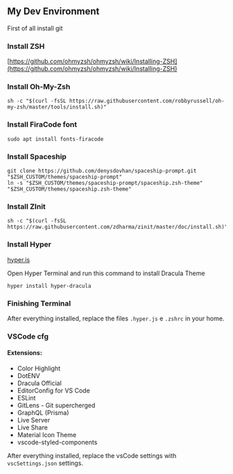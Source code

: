 ## My Dev Environment
First of all install git

### Install ZSH
[https://github.com/ohmyzsh/ohmyzsh/wiki/Installing-ZSH](https://github.com/ohmyzsh/ohmyzsh/wiki/Installing-ZSH)


### Install Oh-My-Zsh
```
sh -c "$(curl -fsSL https://raw.githubusercontent.com/robbyrussell/oh-my-zsh/master/tools/install.sh)"
```

### Install FiraCode font
```
sudo apt install fonts-firacode
```

### Install Spaceship
```
git clone https://github.com/denysdovhan/spaceship-prompt.git "$ZSH_CUSTOM/themes/spaceship-prompt"
ln -s "$ZSH_CUSTOM/themes/spaceship-prompt/spaceship.zsh-theme" "$ZSH_CUSTOM/themes/spaceship.zsh-theme"
```

### Install ZInit
```
sh -c "$(curl -fsSL https://raw.githubusercontent.com/zdharma/zinit/master/doc/install.sh)"
```

### Install Hyper
[hyper.is](hyper.is)

Open Hyper Terminal and run this command to install Dracula Theme
```
hyper install hyper-dracula
```

### Finishing Terminal
After everything installed, replace the files ```.hyper.js``` e ```.zshrc``` in your home.

### VSCode cfg
#### Extensions:
- Color Highlight
- DotENV
- Dracula Official
- EditorConfig for VS Code
- ESLint
- GitLens - Git supercherged
- GraphQL (Prisma)
- Live Server
- Live Share
- Material Icon Theme
- vscode-styled-components

After everything installed, replace the vsCode settings with ```vscSettings.json``` settings.